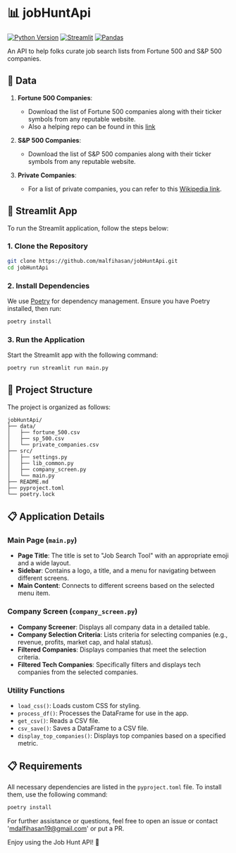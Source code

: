 # 📊 jobHuntApi
[![Python Version](https://img.shields.io/badge/python-3.8%2B-blue)](https://www.python.org/downloads/)
[![Streamlit](https://img.shields.io/badge/Streamlit-1.12.0-brightgreen)](https://streamlit.io/)
[![Pandas](https://img.shields.io/badge/Pandas-1.4.2-orange)](https://pandas.pydata.org/)

An API to help folks curate job search lists from Fortune 500 and S&P 500 companies.

## 📂 Data
1. **Fortune 500 Companies**: 
   - Download the list of Fortune 500 companies along with their ticker symbols from any reputable website.
   - Also a helping repo can be found in this [link](https://github.com/malfihasan/prjFortune500Scrapper)

2. **S&P 500 Companies**:
   - Download the list of S&P 500 companies along with their ticker symbols from any reputable website.

3. **Private Companies**:
   - For a list of private companies, you can refer to this [Wikipedia link](https://en.wikipedia.org/wiki/List_of_largest_companies_in_the_United_States_by_revenue).

## 🚀 Streamlit App
To run the Streamlit application, follow the steps below:

### 1. Clone the Repository
```sh
git clone https://github.com/malfihasan/jobHuntApi.git
cd jobHuntApi
```

### 2. Install Dependencies
We use [Poetry](https://python-poetry.org/) for dependency management. Ensure you have Poetry installed, then run:
```sh
poetry install
```

### 3. Run the Application
Start the Streamlit app with the following command:
```sh
poetry run streamlit run main.py
```

## 📝 Project Structure
The project is organized as follows:
```
jobHuntApi/
├── data/
│   ├── fortune_500.csv
│   ├── sp_500.csv
│   └── private_companies.csv
├── src/
│   ├── settings.py
│   ├── lib_common.py
│   ├── company_screen.py
│   └── main.py
├── README.md
├── pyproject.toml
└── poetry.lock
```

## 📋 Application Details

### Main Page (`main.py`)
- **Page Title**: The title is set to "Job Search Tool" with an appropriate emoji and a wide layout.
- **Sidebar**: Contains a logo, a title, and a menu for navigating between different screens.
- **Main Content**: Connects to different screens based on the selected menu item.

### Company Screen (`company_screen.py`)
- **Company Screener**: Displays all company data in a detailed table.
- **Company Selection Criteria**: Lists criteria for selecting companies (e.g., revenue, profits, market cap, and halal status).
- **Filtered Companies**: Displays companies that meet the selection criteria.
- **Filtered Tech Companies**: Specifically filters and displays tech companies from the selected companies.

### Utility Functions
- `load_css()`: Loads custom CSS for styling.
- `process_df()`: Processes the DataFrame for use in the app.
- `get_csv()`: Reads a CSV file.
- `csv_save()`: Saves a DataFrame to a CSV file.
- `display_top_companies()`: Displays top companies based on a specified metric.

## 📋 Requirements 
All necessary dependencies are listed in the `pyproject.toml` file. To install them, use the following command:
```sh
poetry install
```

For further assistance or questions, feel free to open an issue or contact 'mdalfihasan19@gmail.com' or put a PR.

Enjoy using the Job Hunt API! 🎉
